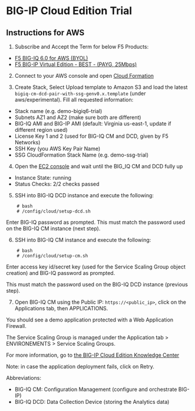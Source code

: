 BIG-IP Cloud Edition Trial
==========================

Instructions for AWS
--------------------

1. Subscribe and Accept the Term for below F5 Products:

 * [F5 BIG-IQ 6.0 for AWS (BYOL)](https://aws.amazon.com/marketplace/pp/B00KIZG6KA)
 * [F5 BIG-IP Virtual Edition - BEST - (PAYG, 25Mbps)](https://aws.amazon.com/marketplace/pp/B079C4WR32)

2. Connect to your AWS console and open [Cloud Formation](https://console.aws.amazon.com/cloudformation)

3. Create Stack, Select Upload template to Amazon S3 and load the latest  ``bigiq-cm-dcd-pair-with-ssg-genv0.x.template`` (under aws/experimental). Fill all requested information:

  * Stack name (e.g. demo-bigiq6-trial)
  * Subnets AZ1 and AZ2 (make sure both are different)
  * BIG-IQ AMI and BIG-IP AMI (default: Virginia us-east-1, update if different region used)
  * License Key 1 and 2 (used for BIG-IQ CM and DCD, given by F5 Networks)
  * SSH Key (you AWS Key Pair Name)
  * SSG CloudFormation Stack Name (e.g. demo-ssg-trial)

4. Open the [EC2 console](https://console.aws.amazon.com/ec2/v2/home) and wait until the BIG_IQ CM and DCD fully up

  * Instance State: running
  * Status Checks: 2/2 checks passed

5. SSH into BIG-IQ DCD instance and execute the following:
```
    # bash
    # /config/cloud/setup-dcd.sh
```
Enter BIG-IQ password as prompted. This must match the password used on the BIG-IQ CM instance (next step).

6.	SSH into BIG-IQ CM instance and execute the following:
```
    # bash
    # /config/cloud/setup-cm.sh
```
Enter access key id/secret key (used for the Service Scaling Group object creation) and BIG-IQ password as prompted.

This must match the password used on the BIG-IQ DCD instance (previous step).

7. Open BIG-IQ CM using the Public IP: ``https://<public_ip>``, click on the Applications tab, then APPLICATIONS.

You should see a demo application protected with a Web Application Firewall.

The Service Scaling Group is managed under the Application tab > ENVIRONEMENTS > Service Scaling Groups.

For more information, go to [the BIG-IP Cloud Edition Knowledge Center](https://support.f5.com/csp/knowledge-center/software/BIG-IP?module=BIG-IP%20Cloud%20Edition)

Note: in case the application deployment fails, click on Retry.

Abbreviations:
- BIG-IQ CM: Configuration Management (configure and orchestrate BIG-IP)
- BIG-IQ DCD: Data Collection Device (storing the Analytics data)
